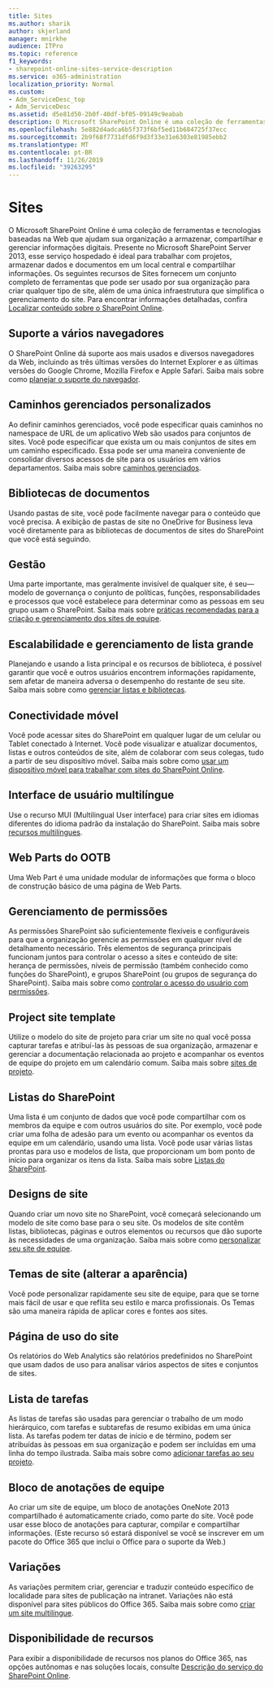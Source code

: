 ```yaml
---
title: Sites
ms.author: sharik
author: skjerland
manager: mnirkhe
audience: ITPro
ms.topic: reference
f1_keywords:
- sharepoint-online-sites-service-description
ms.service: o365-administration
localization_priority: Normal
ms.custom:
- Adm_ServiceDesc_top
- Adm_ServiceDesc
ms.assetid: d5e81d50-2b0f-40df-bf05-09149c9eabab
description: O Microsoft SharePoint Online é uma coleção de ferramentas e tecnologias baseadas na Web que ajudam sua organização a armazenar, compartilhar e gerenciar informações digitais. Criado com base no Microsoft SharePoint Server 2013, este serviço hospedado é ideal para trabalhar em projetos, armazenar dados e documentos em um local central e compartilhar informações com outras pessoas.
ms.openlocfilehash: 5e882d4adca6b5f373f6bf5ed11b684725f37ecc
ms.sourcegitcommit: 2b9f68f7731dfd6f9d3f33e31e6303e81985ebb2
ms.translationtype: MT
ms.contentlocale: pt-BR
ms.lasthandoff: 11/26/2019
ms.locfileid: "39263295"
---
```

# <a name="sites"></a>Sites

O Microsoft SharePoint Online é uma coleção de ferramentas e tecnologias baseadas na Web que ajudam sua organização a armazenar, compartilhar e gerenciar informações digitais. Presente no Microsoft SharePoint Server 2013, esse serviço hospedado é ideal para trabalhar com projetos, armazenar dados e documentos em um local central e compartilhar informações. Os seguintes recursos de Sites fornecem um conjunto completo de ferramentas que pode ser usado por sua organização para criar qualquer tipo de site, além de uma única infraestrutura que simplifica o gerenciamento do site. Para encontrar informações detalhadas, confira [Localizar conteúdo sobre o SharePoint Online](https://support.office.com/Article/Find-content-about-SharePoint-Online-0ff4f5c6-b8b3-4d6a-be9a-99e6dcb9a3b7).
  
## <a name="cross-browser-support"></a>Suporte a vários navegadores

O SharePoint Online dá suporte aos mais usados e diversos navegadores da Web, incluindo as três últimas versões do Internet Explorer e as últimas versões do Google Chrome, Mozilla Firefox e Apple Safari. Saiba mais sobre como [planejar o suporte do navegador](https://go.microsoft.com/fwlink/?LinkId=271048).
  
## <a name="custom-managed-paths"></a>Caminhos gerenciados personalizados

Ao definir caminhos gerenciados, você pode especificar quais caminhos no namespace de URL de um aplicativo Web são usados para conjuntos de sites. Você pode especificar que exista um ou mais conjuntos de sites em um caminho especificado. Essa pode ser uma maneira conveniente de consolidar diversos acessos de site para os usuários em vários departamentos. Saiba mais sobre [caminhos gerenciados](https://go.microsoft.com/fwlink/?LinkId=271049).
  
## <a name="document-libraries"></a>Bibliotecas de documentos

Usando pastas de site, você pode facilmente navegar para o conteúdo que você precisa. A exibição de pastas de site no OneDrive for Business leva você diretamente para as bibliotecas de documentos de sites do SharePoint que você está seguindo. 
  
## <a name="governance"></a>Gestão

Uma parte importante, mas geralmente invisível de qualquer site, é seu&mdash;modelo de governança o conjunto de políticas, funções, responsabilidades e processos que você estabelece para determinar como as pessoas em seu grupo usam o SharePoint. Saiba mais sobre [práticas recomendadas para a criação e gerenciamento dos sites de equipe](https://go.microsoft.com/fwlink/?LinkId=271050).
  
## <a name="large-list-scalability-and-management"></a>Escalabilidade e gerenciamento de lista grande

Planejando e usando a lista principal e os recursos de biblioteca, é possível garantir que você e outros usuários encontrem informações rapidamente, sem afetar de maneira adversa o desempenho do restante de seu site. Saiba mais sobre como [gerenciar listas e bibliotecas](https://go.microsoft.com/fwlink/?LinkId=271051).
  
## <a name="mobile-connectivity"></a>Conectividade móvel

Você pode acessar sites do SharePoint em qualquer lugar de um celular ou Tablet conectado à Internet. Você pode visualizar e atualizar documentos, listas e outros conteúdos de site, além de colaborar com seus colegas, tudo a partir de seu dispositivo móvel. Saiba mais sobre como [usar um dispositivo móvel para trabalhar com sites do SharePoint Online](https://go.microsoft.com/fwlink/?LinkId=271052).
  
## <a name="multilingual-user-interface"></a>Interface de usuário multilíngue

Use o recurso MUI (Multilingual User interface) para criar sites em idiomas diferentes do idioma padrão da instalação do SharePoint. Saiba mais sobre [recursos multilíngues](https://go.microsoft.com/fwlink/?LinkId=271053).
  
## <a name="ootb-web-parts"></a>Web Parts do OOTB

Uma Web Part é uma unidade modular de informações que forma o bloco de construção básico de uma página de Web Parts.
  
## <a name="permissions-management"></a>Gerenciamento de permissões

As permissões SharePoint são suficientemente flexíveis e configuráveis para que a organização gerencie as permissões em qualquer nível de detalhamento necessário. Três elementos de segurança principais funcionam juntos para controlar o acesso a sites e conteúdo de site: herança de permissões, níveis de permissão (também conhecido como funções do SharePoint), e grupos SharePoint (ou grupos de segurança do SharePoint). Saiba mais sobre como [controlar o acesso do usuário com permissões](https://go.microsoft.com/fwlink/?LinkId=271054).
  
## <a name="project-site-template"></a>Project site template

Utilize o modelo do site de projeto para criar um site no qual você possa capturar tarefas e atribuí-las às pessoas de sua organização, armazenar e gerenciar a documentação relacionada ao projeto e acompanhar os eventos de equipe do projeto em um calendário comum. Saiba mais sobre [sites de projeto](https://go.microsoft.com/fwlink/?LinkId=271228).
  
## <a name="sharepoint-lists"></a>Listas do SharePoint

Uma lista é um conjunto de dados que você pode compartilhar com os membros da equipe e com outros usuários do site. Por exemplo, você pode criar uma folha de adesão para um evento ou acompanhar os eventos da equipe em um calendário, usando uma lista. Você pode usar várias listas prontas para uso e modelos de lista, que proporcionam um bom ponto de início para organizar os itens da lista. Saiba mais sobre [Listas do SharePoint](https://go.microsoft.com/fwlink/?LinkId=271056).
  
## <a name="site-designs"></a>Designs de site

Quando criar um novo site no SharePoint, você começará selecionando um modelo de site como base para o seu site. Os modelos de site contêm listas, bibliotecas, páginas e outros elementos ou recursos que dão suporte às necessidades de uma organização. Saiba mais sobre como [personalizar seu site de equipe](https://go.microsoft.com/fwlink/?LinkId=271058).
  
## <a name="site-themes-change-the-look"></a>Temas de site (alterar a aparência)

Você pode personalizar rapidamente seu site de equipe, para que se torne mais fácil de usar e que reflita seu estilo e marca profissionais. Os Temas são uma maneira rápida de aplicar cores e fontes aos sites.
  
## <a name="site-usage-page"></a>Página de uso do site

Os relatórios do Web Analytics são relatórios predefinidos no SharePoint que usam dados de uso para analisar vários aspectos de sites e conjuntos de sites. 
  
## <a name="task-list"></a>Lista de tarefas

As listas de tarefas são usadas para gerenciar o trabalho de um modo hierárquico, com tarefas e subtarefas de resumo exibidas em uma única lista. As tarefas podem ter datas de início e de término, podem ser atribuídas às pessoas em sua organização e podem ser incluídas em uma linha do tempo ilustrada. Saiba mais sobre como [adicionar tarefas ao seu projeto](https://go.microsoft.com/fwlink/?LinkId=271230).
  
## <a name="team-notebook"></a>Bloco de anotações de equipe

Ao criar um site de equipe, um bloco de anotações OneNote 2013 compartilhado é automaticamente criado, como parte do site. Você pode usar esse bloco de anotações para capturar, compilar e compartilhar informações. (Este recurso só estará disponível se você se inscrever em um pacote do Office 365 que inclui o Office para o suporte da Web.)
  
## <a name="variations"></a>Variações

As variações permitem criar, gerenciar e traduzir conteúdo específico de localidade para sites de publicação na intranet. Variações não está disponível para sites públicos do Office 365. Saiba mais sobre como [criar um site multilíngue](https://go.microsoft.com/fwlink/?LinkId=272921).
  
## <a name="feature-availability"></a>Disponibilidade de recursos

Para exibir a disponibilidade de recursos nos planos do Office 365, nas opções autônomas e nas soluções locais, consulte [Descrição do serviço do SharePoint Online](sharepoint-online-service-description.md).
  

